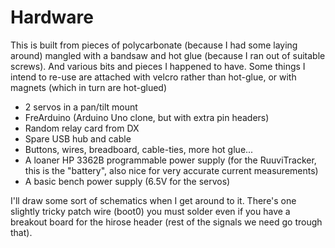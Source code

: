 # Hardware

This is built from pieces of polycarbonate (because I had some laying around) mangled with a bandsaw and hot glue (because I ran out of suitable screws).
And various bits and pieces I happened to have. Some things I intend to re-use are attached with velcro rather than hot-glue, or with magnets (which in
turn are hot-glued)

  - 2 servos in a pan/tilt mount
  - FreArduino (Arduino Uno clone, but with extra pin headers)
  - Random relay card from DX
  - Spare USB hub and cable
  - Buttons, wires, breadboard, cable-ties, more hot glue...
  - A loaner HP 3362B programmable power supply (for the RuuviTracker, this is the "battery", also nice for very accurate current measurements)
  - A basic bench power supply (6.5V for the servos)

I'll draw some sort of schematics when I get around to it. There's one slightly tricky patch wire (boot0) you must solder even if you have a breakout
board for the hirose header (rest of the signals we need go trough that).

